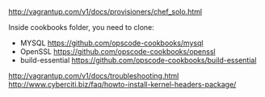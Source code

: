 http://vagrantup.com/v1/docs/provisioners/chef_solo.html

Inside cookbooks folder, you need to clone:
* MYSQL https://github.com/opscode-cookbooks/mysql
* OpenSSL https://github.com/opscode-cookbooks/openssl
* build-essential https://github.com/opscode-cookbooks/build-essential

http://vagrantup.com/v1/docs/troubleshooting.html
http://www.cyberciti.biz/faq/howto-install-kernel-headers-package/